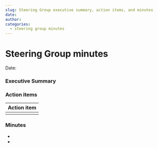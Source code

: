 ```yaml
---
slug: Steering Group executive summary, action items, and minutes
date:
author:
categories:
  - steering group minutes
---
```


# Steering Group minutes

Date:

<!--more-->

### Executive Summary

### Action items

| Action item |
| ----------- |
|             |

### Minutes

-
-
